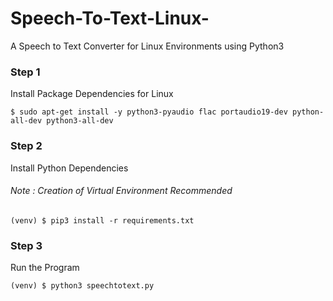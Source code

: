 # Speech-To-Text-Linux-
A Speech to Text Converter for Linux Environments using Python3

### Step 1
Install Package Dependencies for Linux

```shell script
$ sudo apt-get install -y python3-pyaudio flac portaudio19-dev python-all-dev python3-all-dev
```

### Step 2
Install Python Dependencies

###### Note : Creation of Virtual Environment Recommended
```shell script
(venv) $ pip3 install -r requirements.txt 
```

### Step 3
Run the Program
```shell script
(venv) $ python3 speechtotext.py
```


